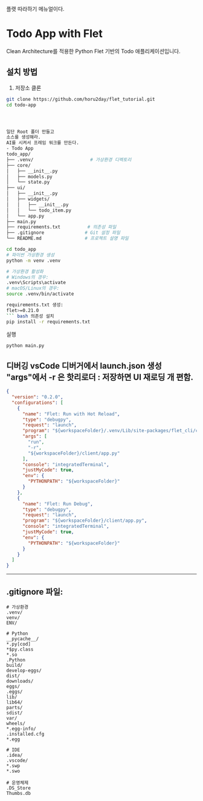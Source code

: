 플랫 따라하기 메뉴얼이다.

# Todo App with Flet

Clean Architecture를 적용한 Python Flet 기반의 Todo 애플리케이션입니다.

## 설치 방법

1. 저장소 클론
```bash
git clone https://github.com/horu2day/flet_tutorial.git
cd todo-app




일단 Root 폴더 만들고
소스를 생성해라.
AI를 시켜서 프레임 워크를 만든다.
- Todo App
todo_app/
├── .venv/                     # 가상환경 디렉토리
├── core/
│   ├── __init__.py
│   ├── models.py
│   └── state.py
├── ui/
│   ├── __init__.py
│   ├── widgets/
│   │   ├── __init__.py
│   │   └── todo_item.py
│   └── app.py
├── main.py
├── requirements.txt          # 의존성 파일
├── .gitignore               # Git 설정 파일
└── README.md                # 프로젝트 설명 파일

cd todo_app
# 파이썬 가상환경 생성
python -m venv .venv

# 가상환경 활성화
# Windows의 경우:
.venv\Scripts\activate
# macOS/Linux의 경우:
source .venv/bin/activate

requirements.txt 생성: 
flet>=0.21.0
``` bash 의존성 설치
pip install -r requirements.txt
```
실행
``` bash
python main.py
```
디버깅 vsCode 디버거에서 
launch.json 생성
 "args"에서 -r 은 핫리로더 : 저장하면 UI 재로딩 개 편함.
-------------------------------------------------------------
``` json
{
  "version": "0.2.0",
  "configurations": [
    {
      "name": "Flet: Run with Hot Reload",
      "type": "debugpy",
      "request": "launch",
      "program": "${workspaceFolder}/.venv/Lib/site-packages/flet_cli/cli.py",
      "args": [
        "run",
        "-r",
        "${workspaceFolder}/client/app.py"
      ],
      "console": "integratedTerminal",
      "justMyCode": true,
      "env": {
        "PYTHONPATH": "${workspaceFolder}"
      }
    },
    {
      "name": "Flet: Run Debug",
      "type": "debugpy",
      "request": "launch",
      "program": "${workspaceFolder}/client/app.py",
      "console": "integratedTerminal",
      "justMyCode": true,
      "env": {
        "PYTHONPATH": "${workspaceFolder}"
      }
    }
  ]
}
```
---------------------------------------------------------------------------------------------------


.gitignore 파일: 
--------------------------------------------------------------------------------------------
``` 
# 가상환경
.venv/
venv/
ENV/

# Python
__pycache__/
*.py[cod]
*$py.class
*.so
.Python
build/
develop-eggs/
dist/
downloads/
eggs/
.eggs/
lib/
lib64/
parts/
sdist/
var/
wheels/
*.egg-info/
.installed.cfg
*.egg

# IDE
.idea/
.vscode/
*.swp
*.swo

# 운영체제
.DS_Store
Thumbs.db
```









